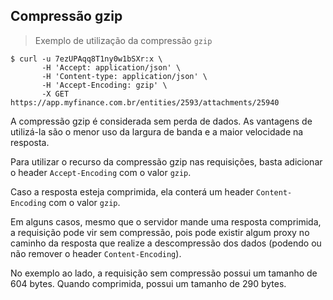 ## Compressão gzip

> Exemplo de utilização da compressão `gzip`

```shell
$ curl -u 7ezUPAqq8T1ny0w1bSXr:x \
       -H 'Accept: application/json' \
       -H 'Content-type: application/json' \
       -H 'Accept-Encoding: gzip' \
       -X GET https://app.myfinance.com.br/entities/2593/attachments/25940
```

A compressão gzip é considerada sem perda de dados. As vantagens de utilizá-la são o menor uso da largura de banda e a maior velocidade na resposta.

Para utilizar o recurso da compressão gzip nas requisições, basta adicionar o header `Accept-Encoding` com o valor `gzip`.

Caso a resposta esteja comprimida, ela conterá um header `Content-Encoding` com o valor `gzip`.

Em alguns casos, mesmo que o servidor mande uma resposta comprimida, a requisição pode vir sem compressão, pois pode existir algum proxy no caminho da resposta que realize a descompressão dos dados (podendo ou não remover o header `Content-Encoding`).

No exemplo ao lado, a requisição sem compressão possui um tamanho de 604 bytes. Quando comprimida, possui um tamanho de 290 bytes.